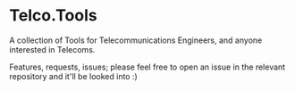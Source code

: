 # Telco.Tools

A collection of Tools for Telecommunications Engineers, and anyone interested in Telecoms.

Features, requests, issues; please feel free to open an issue in the relevant repository and it'll be looked into :)
